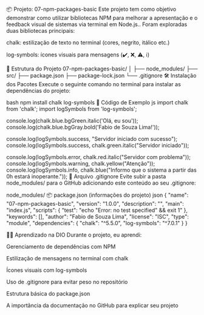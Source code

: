 📦 Projeto: 07-npm-packages-basic
Este projeto tem como objetivo demonstrar como utilizar bibliotecas NPM para melhorar a apresentação e o feedback visual de sistemas via terminal em Node.js.. Foram exploradas duas bibliotecas principais:

chalk: estilização de texto no terminal (cores, negrito, itálico etc.)

log-symbols: ícones visuais para mensagens (✔️, ❌, ⚠️, ℹ️)

📁 Estrutura do Projeto
07-npm-packages-basic/
│
├── node_modules/
├── src/
├── package.json
├── package-lock.json
└── .gitignore
🛠️ Instalação dos Pacotes
Execute o seguinte comando no terminal para instalar as dependências do projeto:

bash
npm install chalk log-symbols
📌 Código de Exemplo
js
import chalk from 'chalk';
import logSymbols from 'log-symbols';

console.log(chalk.blue.bgGreen.italic('Olá, eu sou'));
console.log(chalk.blue.bgGray.bold('Fabio de Souza Lima!'));

console.log(logSymbols.success, "Servidor iniciado com sucesso");
console.log(logSymbols.success, chalk.green.italic("Servidor iniciado"));

console.log(logSymbols.error, chalk.red.italic("Servidor com problema"));
console.log(logSymbols.warning, chalk.yellow("Atenção"));
console.log(logSymbols.info, chalk.blue("Informo que o sistema a partir das 0h estará inoperante."));
📄 Arquivo .gitignore
Evite subir a pasta node_modules/ para o GitHub adicionando este conteúdo ao seu .gitignore:

node_modules/
📦 package.json (informações do projeto)
json
{
  "name": "07-npm-packages-basic",
  "version": "1.0.0",
  "description": "",
  "main": "index.js",
  "scripts": {
    "test": "echo \"Error: no test specified\" && exit 1"
  },
  "keywords": [],
  "author": "Fabio de Souza Lima",
  "license": "ISC",
  "type": "module",
  "dependencies": {
    "chalk": "^5.5.0",
    "log-symbols": "^7.0.1"
  }
}

👨‍🏫 Aprendizado na DIO
Durante o projeto, eu aprendi:

Gerenciamento de dependências com NPM

Estilização de mensagens no terminal com chalk

Ícones visuais com log-symbols

Uso de .gitignore para evitar peso no repositório

Estrutura básica do package.json

A importância da documentação no GitHub para explicar seu projeto
